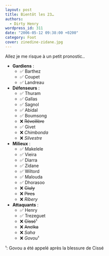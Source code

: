 ```yaml
---
layout: post
title: Bientôt les 23…
authors:
  - Dirty Henry
wordpress_id: 311
date: "2006-05-12 09:38:00 +0200"
category: Foot
cover: zinedine-zidane.jpg
---
```


Allez je me risque à un petit pronostic..

- **Gardiens** :
  - ✅ Barthez
  - ✅ Coupet
  - ✅ Landreau
- **Défenseurs** :
  - ✅ Thuram
  - ✅ Gallas
  - ✅ Sagnol
  - ✅ Abidal
  - ✅ Boumsong
  - ❌ ~~Réveillère~~
  - ✅ Givet
  - ❌ _Chimbonda_
  - ❌ _Silvestre_
- **Milieux** :
  - ✅ Makelele
  - ✅ Vieira
  - ✅ Diarra
  - ✅ Zidane
  - ✅ Wiltord
  - ✅ Malouda
  - ✅ Dhorasoo
  - ❌ ~~Giuly~~
  - ❌ ~~Pires~~
  - ❌ _Ribery_
- **Attaquants** :
  - ✅ Henry
  - ✅ Trezeguet
  - ❌ ~~Cissé~~¹
  - ❌ ~~Anelka~~
  - ❌ _Saha_
  - ❌ *Govou*¹

¹: Govou a été appelé après la blessure de Cissé
